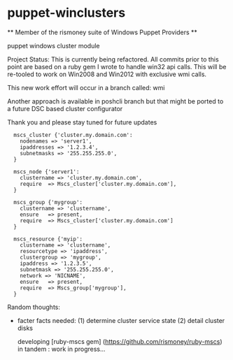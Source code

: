 puppet-winclusters
==================

** Member of the rismoney suite of Windows Puppet Providers **

puppet windows cluster module

Project Status:
This is currently being refactored.  All commits prior to this
point are based on a ruby gem I wrote to handle win32 api
calls.  This will be re-tooled to work on Win2008 and Win2012
with exclusive wmi calls.  

This new work effort will occur in a branch called:
wmi

Another approach is available in poshcli branch but
that might be ported to a future DSC based cluster configurator


Thank you and please stay tuned for future updates

```
  mscs_cluster {'cluster.my.domain.com':
    nodenames => 'server1',
    ipaddresses => '1.2.3.4',
    subnetmasks => '255.255.255.0',
  }

  mscs_node {'server1':
    clustername => 'cluster.my.domain.com',
    require  => Mscs_cluster['cluster.my.domain.com'],
  }

  mscs_group {'mygroup':
    clustername => 'clustername',
    ensure   => present,
    require  => Mscs_cluster['cluster.my.domain.com']
  }
  
  mscs_resource {'myip':
    clustername => 'clustername',
    resourcetype => 'ipaddress',
    clustergroup => 'mygroup',
    ipaddress => '1.2.3.5',
    subnetmask => '255.255.255.0',
    network => 'NICNAME',
    ensure   => present,
    require  => Mscs_group['mygroup'],
  }

```


Random thoughts:

* facter facts needed:
   (1) determine cluster service state 
   (2) detail cluster disks


  developing [ruby-mscs gem] (https://github.com/rismoney/ruby-mscs) in tandem : 
  work in progress...
